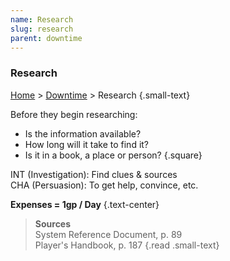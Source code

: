 ```yaml
---
name: Research
slug: research
parent: downtime
---
```

### Research
[Home](dm-operations-center) > [Downtime](downtime) > Research {.small-text}

Before they begin researching:
- Is the information available?
- How long will it take to find it?
- Is it in a book, a place or person?
{.square}

INT (Investigation): Find clues & sources<br/>
CHA (Persuasion): To get help, convince, etc.

**Expenses = 1gp / Day** {.text-center}

> **Sources** <br/>
> System Reference Document, p. 89<br/>
> Player's Handbook, p. 187
{.read .small-text} 
